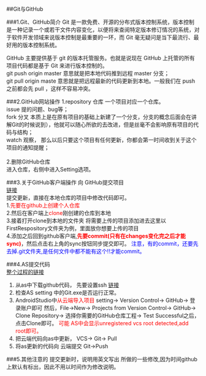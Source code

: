 ##Git与GitHub

###1.Git、GitHub简介
Git 是一款免费、开源的分布式版本控制系统，版本控制是一种记录一个或若干文件内容变化，以便将来查阅特定版本修订情况的系统，对于软件开发领域来说版本控制是最重要的一环，而 Git 毫无疑问是当下最流行、最好用的版本控制系统。

 GitHub 主要提供基于 git 的版本托管服务。也就是说现在 GitHub 上托管的所有项目代码都是基于 Git 来进行版本控制的。<br>
git push origin master       意思就是把本地代码推到远程 master 分支；<br>
 git pull origin maste      意思就是把远程最新的代码更新到本地。一般我们在 push 之前都会先 pull ，这样不容易冲突。

###2.GitHub网站操作
1.repository 仓库  一个项目对应一个仓库。<br>
issue 提的问题、bug等；<br>
fork  分叉  本质上是在原有项目的基础上新建了一个分支，分支的概念后面会在讲解Git的时候说到），他就可以随心所欲的去改进，但是丝毫不会影响原有项目的代码与结构；<br>
watch 观察，  那么以后只要这个项目有任何更新，你都会第一时间收到关于这个项目的通知提醒；<br><br>
2.删除GitHub仓库<br>
进入仓库，右侧中进入Setting选项。

###3.关于GitHub客户端操作
向 GitHub提交项目<br>
<a href="http://www.cocoachina.com/ios/20160212/15024.html">链接</a><br>
提交更新，直接在本地仓库的项目中修改代码即可。<br>
1.<font color="red">先要在github上创建个人仓库</font><br>
2.然后在客户端上<font color="red">clone</font>刚创建的仓库到本地<br>
3.接着打开clone到本地的文件夹 将需要上传的项目添加进去这里以FirstRespository文件夹为例，里面放你想要上传的项目<br>
4.添加之后回到github客户端,<font color="red"><b>先要commit(只有在changes变化完之后才能sync)</b></font>，然后点击右上角的sync按钮同步提交即可。  <font color="blue">注意，有的commit，还要先去掉.git文件夹,是任何文件中都不能有这个!!才能commit。</font>

###4.AS提交代码<br>
<a href="http://www.cnblogs.com/shiwei-bai/archive/2015/11/24/4991132.html"> 整个过程的链接</a><br>

1. 从as中下载github代码，
先要设置ssh 
<a href="http://stormzhang.com/github/2016/06/04/learn-github-from-zero4/">链接</a>
2. 检查AS setting 中的Git.exe是否运行正常。
3. AndroidStudio中<font color="red">从云端导入项目 </font> setting-> Version Control-> GitHub-> 登录账户即可
然后，File->New-> Projects from Version Control-> GitHub-> 
Clone Repository-> 选择你需要的GitHub仓库工程-> Test Successful之后，点击Clone即可。
<font color="red"> 可能 AS中会显示unregistered vcs root detected,add root即可。</font>
4. 把云端代码向as中更新，  VCS-> Git-> Pull
5. 将as更新的代码向 云端提交   Git->Push

###5.其他注意的
提交更新时，说明用英文写出 所做的一些修改,因为时间github上默认有标出，因此不用以时间作为修改说明。